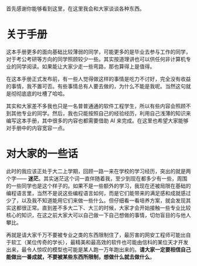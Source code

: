 首先感谢你能够看到这里，在这里我会和大家谈谈各种东西。

# 关于手册

这本手册更多的面向基础比较薄弱的同学，可能更多的是毕业去参与工作的同学，对于考公考研等方向的同学照顾较少一些。其实按道理讲也可以供任何非计算机专业的同学阅读。如果能让大家少走一些弯路，那也算得上是值得。

在这本手册正式发布前，有一些人觉得做这样的事情是吃力不讨好，完全没有收益的事情，我不置可否。有些事情总有人要去做的，为什么不能是我呢。当然这句就是彻彻底底的吐槽了哈哈。

其实和大家差不多我也只是一名普普通通的软件工程学生，所以有些内容会照顾不到其他专业的同学。然后，我也只能按照自己的经验经历，利用自己浅薄的知识来编写这本手册，其中很多的内容也都需要借助 AI 来完成。在这里也希望大家能够对手册中的内容宽容一点。

# 对大家的一些话

此时的我应该正处于大二上学期，回顾一路一来在学校的学习经历，突出的就是两个字—— **迷茫**。其实迷茫这个词一直伴随着我，至少到现在都多少有一些，周围的一些同学也是这个样子的。如果不是一些额外的学习，我现在还被局限在基础的编程语言里，当然不是说这些编程语言如何，而是它们能带来的满足感和成就感过少了，以及我不知道能用它们来做一些什么。但仔细看一看培养方案，就会发现其实这都很正常。直到差不多大二下、大三的时候，大家才会开始接触一些专业比较核心的知识，在这之前大家大可以自己做一下自己想做的事情，切勿盲目的与他人攀比。

再就是请大家千万不要被专业之类的东西限制住了，最厉害的网安工程师可能出自于软工（某位传奇的学长），最精美和最高效的软件也可能由信科的某位天才开发出来，最令人惊叹的模型也可能是某人跑一万年跑出来的。**请大家一定要相信自己能做出一番成就，不要被某些东西所限制，想做什么就去做什么**。
